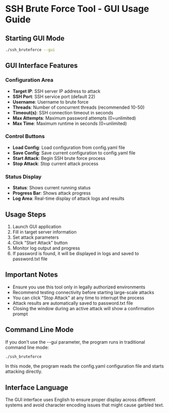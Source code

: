 # SSH Brute Force Tool - GUI Usage Guide

## Starting GUI Mode

```bash
./ssh_bruteforce --gui
```

## GUI Interface Features

### Configuration Area
- **Target IP**: SSH server IP address to attack
- **SSH Port**: SSH service port (default 22)
- **Username**: Username to brute force
- **Threads**: Number of concurrent threads (recommended 10-50)
- **Timeout(s)**: SSH connection timeout in seconds
- **Max Attempts**: Maximum password attempts (0=unlimited)
- **Max Time**: Maximum runtime in seconds (0=unlimited)

### Control Buttons
- **Load Config**: Load configuration from config.yaml file
- **Save Config**: Save current configuration to config.yaml file
- **Start Attack**: Begin SSH brute force process
- **Stop Attack**: Stop current attack process

### Status Display
- **Status**: Shows current running status
- **Progress Bar**: Shows attack progress
- **Log Area**: Real-time display of attack logs and results

## Usage Steps

1. Launch GUI application
2. Fill in target server information
3. Set attack parameters
4. Click "Start Attack" button
5. Monitor log output and progress
6. If password is found, it will be displayed in logs and saved to password.txt file

## Important Notes

- Ensure you use this tool only in legally authorized environments
- Recommend testing connectivity before starting large-scale attacks
- You can click "Stop Attack" at any time to interrupt the process
- Attack results are automatically saved to password.txt file
- Closing the window during an active attack will show a confirmation prompt

## Command Line Mode

If you don't use the --gui parameter, the program runs in traditional command line mode:

```bash
./ssh_bruteforce
```

In this mode, the program reads the config.yaml configuration file and starts attacking directly.

## Interface Language

The GUI interface uses English to ensure proper display across different systems and avoid character encoding issues that might cause garbled text.